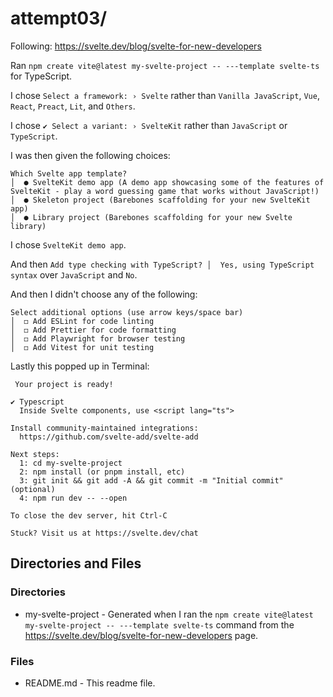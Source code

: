 # attempt03/

Following:
https://svelte.dev/blog/svelte-for-new-developers

Ran `npm create vite@latest my-svelte-project -- ---template svelte-ts` for TypeScript.

I chose `Select a framework: › Svelte` rather than `Vanilla JavaScript`, `Vue`, `React`, `Preact`, `Lit`, and `Others`.

I chose `✔ Select a variant: › SvelteKit` rather than `JavaScript` or `TypeScript`.

I was then given the following choices:

```
Which Svelte app template?
│  ● SvelteKit demo app (A demo app showcasing some of the features of SvelteKit - play a word guessing game that works without JavaScript!)
│  ● Skeleton project (Barebones scaffolding for your new SvelteKit app)
│  ● Library project (Barebones scaffolding for your new Svelte library)
```

I chose `SvelteKit demo app`.

And then `Add type checking with TypeScript?
│  Yes, using TypeScript syntax` over `JavaScript` and `No`.

And then I didn't choose any of the following:

```
Select additional options (use arrow keys/space bar)
│  ◻ Add ESLint for code linting
│  ◻ Add Prettier for code formatting
│  ◻ Add Playwright for browser testing
│  ◻ Add Vitest for unit testing
```

Lastly this popped up in Terminal:

```
 Your project is ready!

✔ Typescript
  Inside Svelte components, use <script lang="ts">

Install community-maintained integrations:
  https://github.com/svelte-add/svelte-add

Next steps:
  1: cd my-svelte-project
  2: npm install (or pnpm install, etc)
  3: git init && git add -A && git commit -m "Initial commit" (optional)
  4: npm run dev -- --open

To close the dev server, hit Ctrl-C

Stuck? Visit us at https://svelte.dev/chat
```

## Directories and Files

### Directories

- my-svelte-project - Generated when I ran the `npm create vite@latest my-svelte-project -- ---template svelte-ts` command from the https://svelte.dev/blog/svelte-for-new-developers page.

### Files

- README.md - This readme file.
